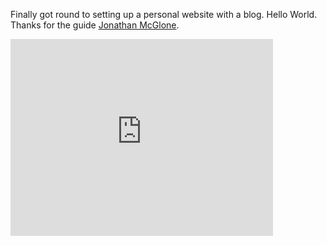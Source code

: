 Finally got round to setting up a personal website with a blog. Hello World. 
Thanks for the guide [Jonathan McGlone](http://jmcglone.com/guides/github-pages/).

<iframe width="420" height="315" src="https://scotwheeler.github.io/PRtourism/scot_tourism_simple_area_map.html" frameborder="0" allowfullscreen> </iframe>
